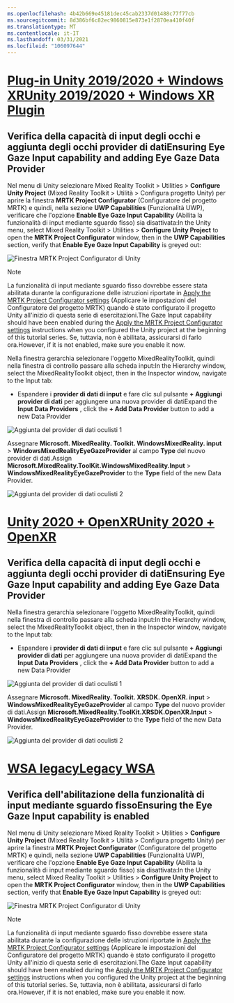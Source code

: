 ```yaml
---
ms.openlocfilehash: 4b42b669e45181dec45cab2337d01488c77f77cb
ms.sourcegitcommit: 8d386bf6c82ec9860815e873e1f2870ea410f40f
ms.translationtype: MT
ms.contentlocale: it-IT
ms.lasthandoff: 03/31/2021
ms.locfileid: "106097644"
---
```

# <a name="unity-20192020--windows-xr-plugin"></a>[<span data-ttu-id="5e89e-101">Plug-in Unity 2019/2020 + Windows XR</span><span class="sxs-lookup"><span data-stu-id="5e89e-101">Unity 2019/2020 + Windows XR Plugin</span></span>](#tab/winxr)

## <a name="ensuring-eye-gaze-input-capability-and-adding-eye-gaze-data-provider"></a><span data-ttu-id="5e89e-102">Verifica della capacità di input degli occhi e aggiunta degli occhi provider di dati</span><span class="sxs-lookup"><span data-stu-id="5e89e-102">Ensuring Eye Gaze Input capability and adding Eye Gaze Data Provider</span></span>

<span data-ttu-id="5e89e-103">Nel menu di Unity selezionare Mixed Reality Toolkit > Utilities > **Configure Unity Project** (Mixed Reality Toolkit > Utilità > Configura progetto Unity) per aprire la finestra **MRTK Project Configurator** (Configuratore del progetto MRTK) e quindi, nella sezione **UWP Capabilities** (Funzionalità UWP), verificare che l'opzione **Enable Eye Gaze Input Capability** (Abilita la funzionalità di input mediante sguardo fisso) sia disattivata:</span><span class="sxs-lookup"><span data-stu-id="5e89e-103">In the Unity menu, select Mixed Reality Toolkit > Utilities > **Configure Unity Project** to open the **MRTK Project Configurator** window, then in the **UWP Capabilities** section, verify that **Enable Eye Gaze Input Capability** is greyed out:</span></span>

![Finestra MRTK Project Configurator di Unity](../images/mr-learning-base/base-08-section1-step1-1.png)

> [!NOTE]
> <span data-ttu-id="5e89e-105">La funzionalità di input mediante sguardo fisso dovrebbe essere stata abilitata durante la configurazione delle istruzioni riportate in [Apply the MRTK Project Configurator settings](../mr-learning-base-02.md#configuring-the-unity-project) (Applicare le impostazioni del Configuratore del progetto MRTK) quando è stato configurato il progetto Unity all'inizio di questa serie di esercitazioni.</span><span class="sxs-lookup"><span data-stu-id="5e89e-105">The Gaze Input capability should have been enabled during the [Apply the MRTK Project Configurator settings](../mr-learning-base-02.md#configuring-the-unity-project) instructions when you configured the Unity project at the beginning of this tutorial series.</span></span> <span data-ttu-id="5e89e-106">Se, tuttavia, non è abilitata, assicurarsi di farlo ora.</span><span class="sxs-lookup"><span data-stu-id="5e89e-106">However, if it is not enabled, make sure you enable it now.</span></span>

<span data-ttu-id="5e89e-107">Nella finestra gerarchia selezionare l'oggetto MixedRealityToolkit, quindi nella finestra di controllo passare alla scheda input:</span><span class="sxs-lookup"><span data-stu-id="5e89e-107">In the Hierarchy window, select the MixedRealityToolkit object, then in the Inspector window, navigate to the Input tab:</span></span>

* <span data-ttu-id="5e89e-108">Espandere i **provider di dati di input** e fare clic sul pulsante **+ Aggiungi provider di dati** per aggiungere una nuova provider di dati</span><span class="sxs-lookup"><span data-stu-id="5e89e-108">Expand the **Input Data Providers** , click the **+ Add Data Provider** button to add a new Data Provider</span></span>

![Aggiunta del provider di dati oculisti 1](../images/mr-learning-base/base-08-section1-step1-2.png)

<span data-ttu-id="5e89e-110">Assegnare **Microsoft. MixedReality. Toolkit. WindowsMixedReality. input**  >  **WindowsMixedRealityEyeGazeProvider** al campo **Type** del nuovo provider di dati.</span><span class="sxs-lookup"><span data-stu-id="5e89e-110">Assign **Microsoft.MixedReality.ToolKit.WindowsMixedReality.Input** > **WindowsMixedRealityEyeGazeProvider** to the **Type** field of the new Data Provider.</span></span>

![Aggiunta del provider di dati oculisti 2](../images/mr-learning-base/base-08-section1-step1-3.png)

# <a name="unity-2020--openxr"></a>[<span data-ttu-id="5e89e-112">Unity 2020 + OpenXR</span><span class="sxs-lookup"><span data-stu-id="5e89e-112">Unity 2020 + OpenXR</span></span>](#tab/openxr)

## <a name="ensuring-eye-gaze-input-capability-and-adding-eye-gaze-data-provider"></a><span data-ttu-id="5e89e-113">Verifica della capacità di input degli occhi e aggiunta degli occhi provider di dati</span><span class="sxs-lookup"><span data-stu-id="5e89e-113">Ensuring Eye Gaze Input capability and adding Eye Gaze Data Provider</span></span>

<span data-ttu-id="5e89e-114">Nella finestra gerarchia selezionare l'oggetto MixedRealityToolkit, quindi nella finestra di controllo passare alla scheda input:</span><span class="sxs-lookup"><span data-stu-id="5e89e-114">In the Hierarchy window, select the MixedRealityToolkit object, then in the Inspector window, navigate to the Input tab:</span></span>

* <span data-ttu-id="5e89e-115">Espandere i **provider di dati di input** e fare clic sul pulsante **+ Aggiungi provider di dati** per aggiungere una nuova provider di dati</span><span class="sxs-lookup"><span data-stu-id="5e89e-115">Expand the **Input Data Providers** , click the **+ Add Data Provider** button to add a new Data Provider</span></span>

![Aggiunta del provider di dati oculisti 1](../images/mr-learning-base/base-08-section1-step1-2openxr.png)

<span data-ttu-id="5e89e-117">Assegnare **Microsoft. MixedReality. Toolkit. XRSDK. OpenXR. input**  >  **WindowsMixedRealityEyeGazeProvider** al campo **Type** del nuovo provider di dati.</span><span class="sxs-lookup"><span data-stu-id="5e89e-117">Assign **Microsoft.MixedReality.ToolKit.XRSDK.OpenXR.Input** > **WindowsMixedRealityEyeGazeProvider** to the **Type** field of the new Data Provider.</span></span>

![Aggiunta del provider di dati oculisti 2](../images/mr-learning-base/base-08-section1-step1-3openxr.png)

# <a name="legacy-wsa"></a>[<span data-ttu-id="5e89e-119">WSA legacy</span><span class="sxs-lookup"><span data-stu-id="5e89e-119">Legacy WSA</span></span>](#tab/wsa)

## <a name="ensuring-the-eye-gaze-input-capability-is-enabled"></a><span data-ttu-id="5e89e-120">Verifica dell'abilitazione della funzionalità di input mediante sguardo fisso</span><span class="sxs-lookup"><span data-stu-id="5e89e-120">Ensuring the Eye Gaze Input capability is enabled</span></span>

<span data-ttu-id="5e89e-121">Nel menu di Unity selezionare Mixed Reality Toolkit > Utilities > **Configure Unity Project** (Mixed Reality Toolkit > Utilità > Configura progetto Unity) per aprire la finestra **MRTK Project Configurator** (Configuratore del progetto MRTK) e quindi, nella sezione **UWP Capabilities** (Funzionalità UWP), verificare che l'opzione **Enable Eye Gaze Input Capability** (Abilita la funzionalità di input mediante sguardo fisso) sia disattivata:</span><span class="sxs-lookup"><span data-stu-id="5e89e-121">In the Unity menu, select Mixed Reality Toolkit > Utilities > **Configure Unity Project** to open the **MRTK Project Configurator** window, then in the **UWP Capabilities** section, verify that **Enable Eye Gaze Input Capability** is greyed out:</span></span>

![Finestra MRTK Project Configurator di Unity](../images/mr-learning-base/base-08-section1-step1-1.png)

> [!NOTE]
> <span data-ttu-id="5e89e-123">La funzionalità di input mediante sguardo fisso dovrebbe essere stata abilitata durante la configurazione delle istruzioni riportate in [Apply the MRTK Project Configurator settings](../mr-learning-base-02.md#creating-the-scene-and-configuring-mrtk) (Applicare le impostazioni del Configuratore del progetto MRTK) quando è stato configurato il progetto Unity all'inizio di questa serie di esercitazioni.</span><span class="sxs-lookup"><span data-stu-id="5e89e-123">The Gaze Input capability should have been enabled during the [Apply the MRTK Project Configurator settings](../mr-learning-base-02.md#creating-the-scene-and-configuring-mrtk) instructions when you configured the Unity project at the beginning of this tutorial series.</span></span> <span data-ttu-id="5e89e-124">Se, tuttavia, non è abilitata, assicurarsi di farlo ora.</span><span class="sxs-lookup"><span data-stu-id="5e89e-124">However, if it is not enabled, make sure you enable it now.</span></span>
